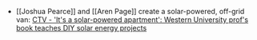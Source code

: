 - [[Joshua Pearce]] and [[Aren Page]] create a solar-powered, off-grid van: [CTV -  'It's a solar-powered apartment': Western University prof's book teaches DIY solar energy projects](https://london.ctvnews.ca/it-s-a-solar-powered-apartment-western-university-prof-s-book-teaches-diy-solar-energy-projects-1.5639478)
